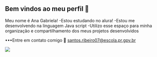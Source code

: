 ## Bem vindos ao meu perfil 💌
Meu nome é Ana Gabriela!
-Estou estudando no alura!
-Estou me desenvolvendo na linguagem Java script 
-Utilizo esse espaço para minha organização e compartilhamento dos meus projetos desenvolvidos 

•••Entre em contato comigo 🍓
santos.ribeiro07@escola.pr.gpv.br 

![](https://tenor.com/pt-BR/view/aww-lana-condor-to-all-the-boys-always-and-forever-netflix-gif-19966600)

